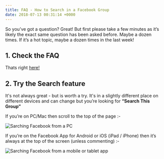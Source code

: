 ```yaml
---
title: FAQ - How to Search in a Facebook Group
date: 2018-07-13 00:31:14 +0000
---
```

So you’ve got a question? Great! But first please take a few minutes as it’s likely the exact same question has been asked before. Maybe a dozen times. If it’s a hot topic, maybe a dozen times in the last week!

## 1. Check the FAQ

Thats right [here!](/faq/)

## 2. Try the Search feature

It's not always great - but is worth a try. It's in a slightly different place on different devices and can change but you’re looking for **“Search This Group”**

If you’re on PC/Mac then scroll to the top of the page :-

![Sarching Facebook from a PC](/uploads/faq/faq-search-from-mobile.png)

If you’re on the Facebook App for Android or iOS (iPad / iPhone) then it’s always at the top of the screen (unless commenting) :-

![Sarching Facebook from a mobile or tablet app](/uploads/faq/faq-search-from-pc.png)